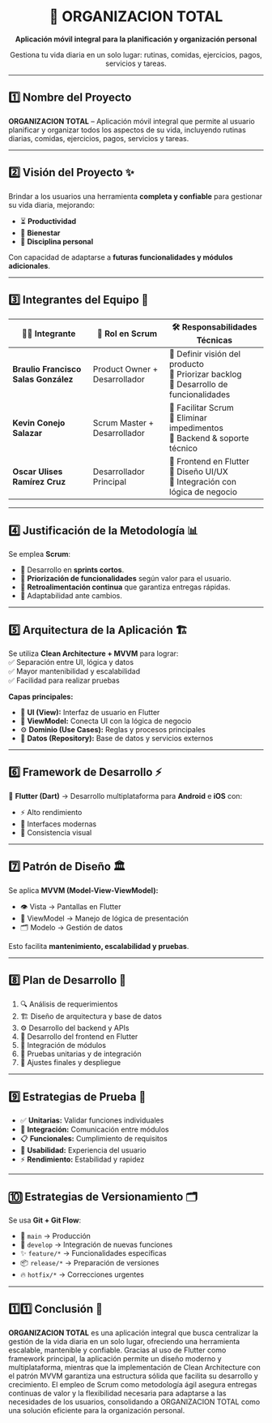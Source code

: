 <h1 align="center">📱 ORGANIZACION TOTAL</h1>

<p align="center">
  <b>Aplicación móvil integral para la planificación y organización personal</b>  
</p>

<p align="center">
  Gestiona tu vida diaria en un solo lugar: rutinas, comidas, ejercicios, pagos, servicios y tareas.  
</p>

---

## 1️⃣ Nombre del Proyecto
**ORGANIZACION TOTAL** – Aplicación móvil integral que permite al usuario planificar y organizar todos los aspectos de su vida, incluyendo rutinas diarias, comidas, ejercicios, pagos, servicios y tareas.

---

## 2️⃣ Visión del Proyecto ✨
Brindar a los usuarios una herramienta **completa y confiable** para gestionar su vida diaria, mejorando:  
- ⏳ **Productividad**  
- 💪 **Bienestar**  
- 📅 **Disciplina personal**  

Con capacidad de adaptarse a **futuras funcionalidades y módulos adicionales**.

---

## 3️⃣ Integrantes del Equipo 👥

| 👨‍💻 Integrante | 🎯 Rol en Scrum                | 🛠️ Responsabilidades Técnicas                     |
|----------------|-------------------------------|---------------------------------------------------|
| **Braulio Francisco Salas González**    | Product Owner + Desarrollador | 📌 Definir visión del producto<br>📌 Priorizar backlog<br>📌 Desarrollo de funcionalidades |
| **Kevin Conejo Salazar**      | Scrum Master + Desarrollador  | 📌 Facilitar Scrum<br>📌 Eliminar impedimentos<br>📌 Backend & soporte técnico |
| **Oscar Ulises Ramírez Cruz**      | Desarrollador Principal       | 📌 Frontend en Flutter<br>📌 Diseño UI/UX<br>📌 Integración con lógica de negocio |

---

## 4️⃣ Justificación de la Metodología 📊
Se emplea **Scrum**:  
- 🔄 Desarrollo en **sprints cortos**.  
- 📝 **Priorización de funcionalidades** según valor para el usuario.  
- 📢 **Retroalimentación continua** que garantiza entregas rápidas.  
- 🧩 Adaptabilidad ante cambios.  

---

## 5️⃣ Arquitectura de la Aplicación 🏗️
Se utiliza **Clean Architecture + MVVM** para lograr:  
✅ Separación entre UI, lógica y datos  
✅ Mayor mantenibilidad y escalabilidad  
✅ Facilidad para realizar pruebas  

**Capas principales:**  
- 🎨 **UI (View):** Interfaz de usuario en Flutter  
- 🧠 **ViewModel:** Conecta UI con la lógica de negocio  
- ⚙️ **Dominio (Use Cases):** Reglas y procesos principales  
- 💾 **Datos (Repository):** Base de datos y servicios externos  

---

## 6️⃣ Framework de Desarrollo ⚡
🚀 **Flutter (Dart)** → Desarrollo multiplataforma para **Android** e **iOS** con:  
- ⚡ Alto rendimiento  
- 🎨 Interfaces modernas  
- 📱 Consistencia visual  

---

## 7️⃣ Patrón de Diseño 🏛️
Se aplica **MVVM (Model-View-ViewModel):**  
- 👁️ Vista → Pantallas en Flutter  
- 🧩 ViewModel → Manejo de lógica de presentación  
- 🗂️ Modelo → Gestión de datos  

Esto facilita **mantenimiento, escalabilidad y pruebas**.

---

## 8️⃣ Plan de Desarrollo 📅
1. 🔍 Análisis de requerimientos  
2. 🏗️ Diseño de arquitectura y base de datos  
3. ⚙️ Desarrollo del backend y APIs  
4. 🎨 Desarrollo del frontend en Flutter  
5. 🔗 Integración de módulos  
6. 🧪 Pruebas unitarias y de integración  
7. 🚀 Ajustes finales y despliegue  

---

## 9️⃣ Estrategias de Prueba 🧪
- ✅ **Unitarias:** Validar funciones individuales  
- 🔗 **Integración:** Comunicación entre módulos  
- 📋 **Funcionales:** Cumplimiento de requisitos  
- 👥 **Usabilidad:** Experiencia del usuario  
- ⚡ **Rendimiento:** Estabilidad y rapidez  

---

## 🔟 Estrategias de Versionamiento 🗂️
Se usa **Git + Git Flow**:  
- 🌳 `main` → Producción  
- 🌱 `develop` → Integración de nuevas funciones  
- ✨ `feature/*` → Funcionalidades específicas  
- 📦 `release/*` → Preparación de versiones  
- 🔥 `hotfix/*` → Correcciones urgentes  

---

## 1️⃣1️⃣ Conclusión 🎯
**ORGANIZACION TOTAL** es una aplicación integral que busca centralizar la gestión de la vida diaria en un solo lugar, ofreciendo una herramienta escalable, mantenible y confiable. Gracias al uso de Flutter como framework principal, la aplicación permite un diseño moderno y multiplataforma, mientras que la implementación de Clean Architecture con el patrón MVVM garantiza una estructura sólida que facilita su desarrollo y crecimiento. El empleo de Scrum como metodología ágil asegura entregas continuas de valor y la flexibilidad necesaria para adaptarse a las necesidades de los usuarios, consolidando a ORGANIZACION TOTAL como una solución eficiente para la organización personal.

